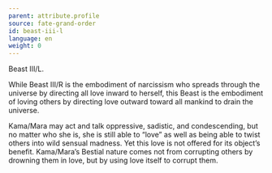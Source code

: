 ```yaml
---
parent: attribute.profile
source: fate-grand-order
id: beast-iii-l
language: en
weight: 0
---
```


Beast III/L.

While Beast III/R is the embodiment of narcissism who spreads through the universe by directing all love inward to herself, this Beast is the embodiment of loving others by directing love outward toward all mankind to drain the universe.

Kama/Mara may act and talk oppressive, sadistic, and condescending, but no matter who she is, she is still able to “love” as well as being able to twist others into wild sensual madness. Yet this love is not offered for its object’s benefit. Kama/Mara’s Bestial nature comes not from corrupting others by drowning them in love, but by using love itself to corrupt them.
